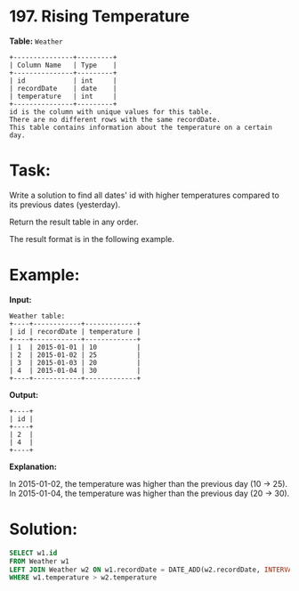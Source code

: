 # 197. Rising Temperature

**Table:** ```Weather```

```
+---------------+---------+
| Column Name   | Type    |
+---------------+---------+
| id            | int     |
| recordDate    | date    |
| temperature   | int     |
+---------------+---------+
id is the column with unique values for this table.
There are no different rows with the same recordDate.
This table contains information about the temperature on a certain day.
```

# **Task:**

Write a solution to find all dates' id with higher temperatures compared to its previous dates (yesterday).

Return the result table in any order.

The result format is in the following example.

# **Example:**

**Input:**

```
Weather table:
+----+------------+-------------+
| id | recordDate | temperature |
+----+------------+-------------+
| 1  | 2015-01-01 | 10          |
| 2  | 2015-01-02 | 25          |
| 3  | 2015-01-03 | 20          |
| 4  | 2015-01-04 | 30          |
+----+------------+-------------+
```

**Output:**
```
+----+
| id |
+----+
| 2  |
| 4  |
+----+
```

**Explanation:**

In 2015-01-02, the temperature was higher than the previous day (10 -> 25).
In 2015-01-04, the temperature was higher than the previous day (20 -> 30).

# **Solution:**
``` SQL
SELECT w1.id
FROM Weather w1
LEFT JOIN Weather w2 ON w1.recordDate = DATE_ADD(w2.recordDate, INTERVAL '1 DAY')
WHERE w1.temperature > w2.temperature
```